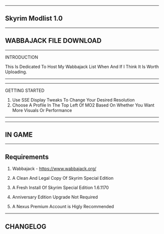 ------------------------
Skyrim Modlist 1.0
------------------------
------------------------
 WABBAJACK FILE DOWNLOAD
------------------------


------------
INTRODUCTION

This Is Dedicated To Host My Wabbajack List When And If I Think It Is Worth Uploading.

------------
---------------
GETTING STARTED
1. Use SSE Display Tweaks To Change Your Desired Resolution
2. Choose A Profile In The Top Left Of MO2 Based On Whether You Want More Visuals Or Performance
---------------
-------
IN GAME
-------
------------
Requirements
------------
1. Wabbajack - https://www.wabbajack.org/

2. A Clean And Legal Copy Of Skyrim Special Edition

3. A Fresh Install Of Skyrim Special Edition 1.6.1170

4. Anniversary Edition Upgrade Not Required

4. A Nexus Premium Account is Higly Recommended

---------
CHANGELOG
---------
